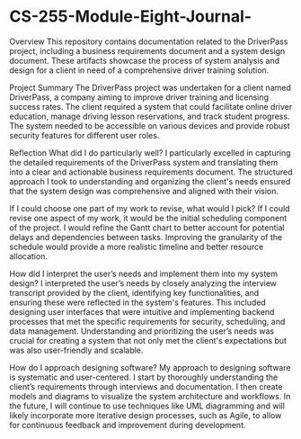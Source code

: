 # CS-255-Module-Eight-Journal-
Overview
This repository contains documentation related to the DriverPass project, including a business requirements document and a system design document. These artifacts showcase the process of system analysis and design for a client in need of a comprehensive driver training solution.

Project Summary
The DriverPass project was undertaken for a client named DriverPass, a company aiming to improve driver training and licensing success rates. The client required a system that could facilitate online driver education, manage driving lesson reservations, and track student progress. The system needed to be accessible on various devices and provide robust security features for different user roles.

Reflection
What did I do particularly well? I particularly excelled in capturing the detailed requirements of the DriverPass system and translating them into a clear and actionable business requirements document. The structured approach I took to understanding and organizing the client's needs ensured that the system design was comprehensive and aligned with their vision.

If I could choose one part of my work to revise, what would I pick? If I could revise one aspect of my work, it would be the initial scheduling component of the project. I would refine the Gantt chart to better account for potential delays and dependencies between tasks. Improving the granularity of the schedule would provide a more realistic timeline and better resource allocation.

How did I interpret the user’s needs and implement them into my system design? I interpreted the user’s needs by closely analyzing the interview transcript provided by the client, identifying key functionalities, and ensuring these were reflected in the system's features. This included designing user interfaces that were intuitive and implementing backend processes that met the specific requirements for security, scheduling, and data management. Understanding and prioritizing the user’s needs was crucial for creating a system that not only met the client's expectations but was also user-friendly and scalable.

How do I approach designing software? My approach to designing software is systematic and user-centered. I start by thoroughly understanding the client’s requirements through interviews and documentation. I then create models and diagrams to visualize the system architecture and workflows. In the future, I will continue to use techniques like UML diagramming and will likely incorporate more iterative design processes, such as Agile, to allow for continuous feedback and improvement during development.

